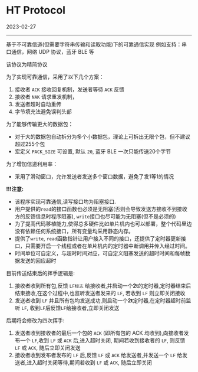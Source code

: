 # HT Protocol

2023-02-27

---

基于不可靠信道(但需要字符串传输和读取功能)下的可靠通信实现
例如支持：串口通信，网络 UDP 协议，蓝牙 BLE 等

该协议为精简协议

为了实现可靠通信，采用了以下几个方案：
1. 接收者 `ACK` 接收回复机制，发送者等待 `ACK` 反馈
2. 接收者 `NAK` 请求重发机制，
3. 发送者超时自动重传
4. 字节填充法避免误判头部

为了能够传输更大的数据包： 
- 对于大的数据包自动拆分为多个小数据包，理论上可拆出无限个包，但不建议超过255个包
- 宏定义 `PACK_SIZE` 可设置, 默认 `20`, 蓝牙 BLE 一次只能传送20个字节

为了增加信道利用率：
- 采用了滑动窗口，允许发送者发送多个窗口数据，避免了发1等1的情况

**!!!注意:**

- 该程序实现可靠通信,读写接口均为阻塞接口.
- 用户提供的`read`的接口函数也必须是无阻塞(否则会导致发送方接收不到接收方的反馈信息时程序阻塞), `write`接口也尽可能为无阻塞(但不是必须的)
- 为了提高代码移植能力,使得总多硬件比如单片机内也可以部署，整个代码里边没有依赖任何系统接口，所有变量均采用静态内存。
- 提供了`write`, `read`函数指针让用户接入不同的接口，还提供了定时器更新接口，只需要开启一个线程或者在单片机内的定时器中断调用并传入经过时间。
- 时间单位可自定义，与超时时间对应，可自定义阻塞发送的超时时间和每帧数据发送的回应超时

目前传送结束后的挥手逻辑是:
1. 接收者收到所有包,反馈 `LF标志` 给接收者,并启动一个**2t**的定时器,定时器结束后结束接收,在这个过程中,也监听发送者发来的 `LF`, 
若收到 `LF` 则立即关闭接收
2. 发送者收到 `LF` 并且所有包均发送成功,则启动一个**2t**定时器,在定时器超时前监听 `LF`, 收到`LF`后反馈`LF`给接收者,立即关闭发送


后期将会修改为四次挥手:
1. 发送者收到接收者的最后一个包的 `ACK` (即所有包的 ACK 均收到),向接收者发布一个 `LF`,收到 `LF` 或 `ACK` 后,进入超时关闭,
期间若收到接收者的 `LF`, 则反馈 `LF` 或 `ACK`,  随后立即关闭发送
2. 接收者收到发布者发布的 `LF` 后,反馈 `LF` 或 `ACK` 给发送者,并发送一个 `LF` 给发送者,进入超时关闭等待,期间若收到 `LF` 或 `ACK`, 随后立即关闭
